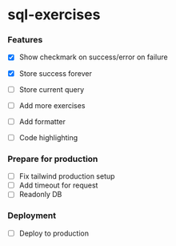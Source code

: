 # sql-exercises


### Features
* [x] Show checkmark on success/error on failure
* [x] Store success forever
* [ ] Store current query
* [ ] Add more exercises
* [ ] Add formatter
* [ ] Code highlighting


### Prepare for production
* [ ] Fix tailwind production setup
* [ ] Add timeout for request
* [ ] Readonly DB

### Deployment
* [ ] Deploy to production
